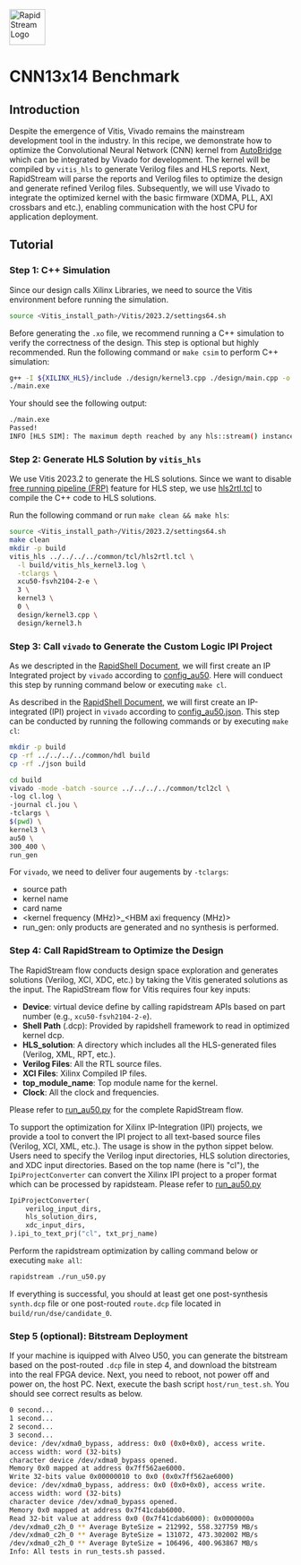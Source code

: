 <!--
Copyright (c) 2024 RapidStream Design Automation, Inc. and contributors.  All rights reserved.
The contributor(s) of this file has/have agreed to the RapidStream Contributor License Agreement.
-->

<img src="https://imagedelivery.net/AU8IzMTGgpVmEBfwPILIgw/1b565657-df33-41f9-f29e-0d539743e700/128" width="64px" alt="RapidStream Logo" />

# CNN13x14 Benchmark

## Introduction

Despite the emergence of Vitis, Vivado remains the mainstream development tool in the industry.
In this recipe, we demonstrate how to optimize the Convolutional Neural Network (CNN) kernel from [AutoBridge](https://github.com/UCLA-VAST/AutoBridge/tree/master/archive/benchmarks/CNN) which can be integrated by Vivado for development. The kernel will be compiled by `vitis_hls` to generate Verilog files and HLS reports. Next, RapidStream will parse the reports and Verilog files to optimize the design and generate refined Verilog files. Subsequently, we will use Vivado to integrate the optimized kernel with the basic firmware (XDMA, PLL, AXI crossbars and etc.), enabling communication with the host CPU for application deployment.



## Tutorial

### Step 1: C++ Simulation

Since our
design calls Xilinx Libraries, we need to source the Vitis environment before running the simulation.

```bash
source <Vitis_install_path>/Vitis/2023.2/settings64.sh
```

Before generating the `.xo` file, we recommend running a C++ simulation to verify the correctness of the design. This step is optional but highly recommended. Run the following command or `make csim` to perform C++ simulation:

```bash
g++ -I ${XILINX_HLS}/include ./design/kernel3.cpp ./design/main.cpp -o main.exe
./main.exe
```

Your should see the following output:

```bash
./main.exe
Passed!
INFO [HLS SIM]: The maximum depth reached by any hls::stream() instance in the design is 32768
```

### Step 2: Generate HLS Solution by `vitis_hls`

We use Vitis 2023.2 to generate the HLS solutions. Since we want to disable [free running pipeline (FRP)](https://www.xilinx.com/htmldocs/xilinx2021_2/hls-guidance/200-1553.html) feature for HLS step, we use [hls2rtl.tcl](../../../../common/tcl/hls2rtl.tcl) to compile the C++ code to HLS solutions.

Run the following command or run `make clean && make hls`:

```bash
source <Vitis_install_path>/Vitis/2023.2/settings64.sh
make clean
mkdir -p build
vitis_hls ../../../../common/tcl/hls2rtl.tcl \
  -l build/vitis_hls_kernel3.log \
  -tclargs \
  xcu50-fsvh2104-2-e \
  3 \
  kernel3 \
  0 \
  design/kernel3.cpp \
  design/kernel3.h
```

### Step 3: Call `vivado` to Generate the Custom Logic IPI Project

As we descripted in the [RapidShell Document](../README.md), we will first create an IP Integrated project by `vivado` according to [config_au50](./json/config_au50.json). Here will conduect this step by running command below or executing `make cl`.

As described in the [RapidShell Document](../README.md), we will first create an IP-integrated (IPI) project in `vivado` according to [config_au50.json](./json/config_au50.json). This step can be conducted by running the following commands or by executing `make cl`:

```bash
mkdir -p build
cp -rf ../../../../common/hdl build
cp -rf ./json build

cd build
vivado -mode -batch -source ../../../../common/tcl2cl \
-log cl.log \
-journal cl.jou \
-tclargs \
$(pwd) \
kernel3 \
au50 \
300_400 \
run_gen
```

For `vivado`, we need to deliver four augements by `-tclargs`:
- source path
- kernel name
- card name
- <kernel frequency (MHz)>_<HBM axi frequency (MHz)>
- run_gen: only products are generated and no synthesis is performed.



### Step 4: Call RapidStream to Optimize the Design

The RapidStream flow conducts design space exploration and generates solutions (Verilog, XCI, XDC, etc.) by taking the Vitis generated solutions as the input. The RapidStream flow for Vitis requires four key inputs:

- **Device**: virtual device define by calling rapidstream APIs based on part number (e.g., `xcu50-fsvh2104-2-e`).
- **Shell Path** (.dcp): Provided by rapidshell framework to read in optimized kernel dcp.
- **HLS_solution**: A directory which includes all the HLS-generated files (Verilog, XML, RPT, etc.).
- **Verilog Files**: All the RTL source files.
- **XCI Files**: Xilinx Compiled IP files.
- **top_module_name**: Top module name for the kernel.
- **Clock**: All the clock and frequencies.

Please refer to [run_au50.py](./run_au50.py) for the complete RapidStream flow.

To support the optimization for Xilinx IP-Integration (IPI) projects, we provide a tool to convert the IPI project to all text-based source files (Verilog, XCI, XML, etc.).
The usage is show in the python sippet below.
Users need to specify the Verilog input directories, HLS solution directories, and XDC input directories.
Based on the top name (here is "cl"), the `IpiProjectConverter` can convert the Xilinx IPI project to a proper format which can be processed by rapidsteam. Please refer to [run_au50.py](./run_au50.py)

```python
IpiProjectConverter(
    verilog_input_dirs,
    hls_solution_dirs,
    xdc_input_dirs,
).ipi_to_text_prj("cl", txt_prj_name)
```

Perform the rapidstream optimization by calling command below or executing `make all`:

```bash
rapidstream ./run_u50.py
```

If everything is successful, you should at least get one post-synthesis `synth.dcp` file or one post-routed `route.dcp` file located in `build/run/dse/candidate_0`.


### Step 5 (optional): Bitstream Deployment

If your machine is iquipped with Alveo U50, you can generate the bitstream based on the post-routed `.dcp` file in step 4, and download the bitstream into the real FPGA device. Next, you need to reboot, not power off and power on, the host PC. Next, execute the bash script `host/run_test.sh`. You should see correct results as below.

```bash
0 second...
1 second...
2 second...
3 second...
device: /dev/xdma0_bypass, address: 0x0 (0x0+0x0), access write.
access width: word (32-bits)
character device /dev/xdma0_bypass opened.
Memory 0x0 mapped at address 0x7ff562ae6000.
Write 32-bits value 0x00000010 to 0x0 (0x0x7ff562ae6000)
device: /dev/xdma0_bypass, address: 0x0 (0x0+0x0), access write.
access width: word (32-bits)
character device /dev/xdma0_bypass opened.
Memory 0x0 mapped at address 0x7f41cdab6000.
Read 32-bit value at address 0x0 (0x7f41cdab6000): 0x0000000a
/dev/xdma0_c2h_0 ** Average ByteSize = 212992, 558.327759 MB/s
/dev/xdma0_c2h_0 ** Average ByteSize = 131072, 473.302002 MB/s
/dev/xdma0_c2h_0 ** Average ByteSize = 106496, 400.963867 MB/s
Info: All tests in run_tests.sh passed.
```
